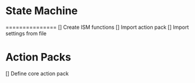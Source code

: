 # State Machine
===============
[] Create ISM functions
[] Import action pack
[] Import settings from file

# Action Packs
[] Define core action pack

